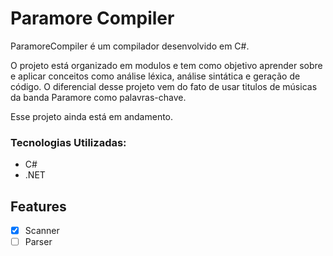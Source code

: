 # Paramore Compiler

ParamoreCompiler é um compilador desenvolvido em C#. 


O projeto está organizado em modulos e tem como objetivo aprender sobre e aplicar conceitos como análise léxica, análise sintática e geração de código. O diferencial desse projeto vem do fato de usar titulos de músicas da banda Paramore como palavras-chave.

Esse projeto ainda está em andamento.

### Tecnologias Utilizadas:

- C#
- .NET

## Features

- [x] Scanner
- [ ] Parser
